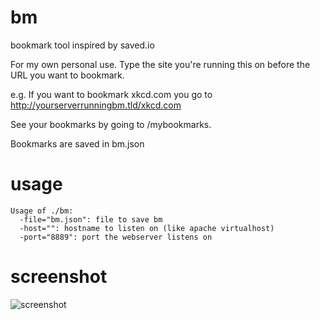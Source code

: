 # bm
bookmark tool inspired by saved.io

For my own personal use.
Type the site you're running this on before the URL you want to bookmark. 

e.g. If you want to bookmark xkcd.com you go to http://yourserverrunningbm.tld/xkcd.com

See your bookmarks by going to /mybookmarks. 

Bookmarks are saved in bm.json

# usage
```
Usage of ./bm:
  -file="bm.json": file to save bm
  -host="": hostname to listen on (like apache virtualhost)
  -port="8889": port the webserver listens on
```

# screenshot
 ![screenshot](http://i.snag.gy/hvK98.jpg)
